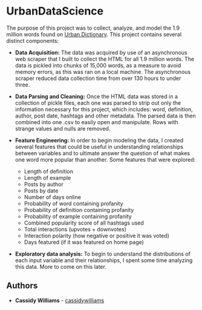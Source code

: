# UrbanDataScience

The purpose of this project was to collect, analyze, and model the 1.9 million words found on [Urban Dictionary](https://www.urbandictionary.com/). This project contains several distinct components:

* **Data Acquisition:** The data was acquired by use of an asynchronous web scraper that I built to collect the HTML for all 1.9 million words. The data is pickled into chunks of 15,000 words, as a measure to avoid memory errors, as this was ran on a local machine. The asynchronous scraper reduced data collection time from over 130 hours to under three.

* **Data Parsing and Cleaning:** Once the HTML data was stored in a collection of pickle files, each one was parsed to strip out only the information necessary for this project, which includes: word, definition, author, post date, hashtags and other metadata. The parsed data is then combined into one .csv to easily open and manipulate. Rows with strange values and nulls are removed.

* **Feature Engineering:** In order to begin modeling the data, I created several features that could be useful in understanding relationships between variables and to ultimate answer the question of what makes one word more popular than another. Some features that were explored:
  * Length of definition
  * Length of example
  * Posts by author
  * Posts by date
  * Number of days online
  * Probability of word containing profanity
  * Probability of definition containing profanity
  * Probability of example containing profanity
  * Combined popularity score of all hashtags used
  * Total interactions (upvotes + downvotes)
  * Interaction polarity (how negative or positive it was voted)
  * Days featured (if it was featured on home page)
  
* **Exploratory data analysis:** To begin to understand the distributions of each input variable and their relationships, I spent some time analyzing this data. More to come on this later.

## Authors

* **Cassidy Williams** - [cassidywilliams](https://github.com/cassidywilliams)

